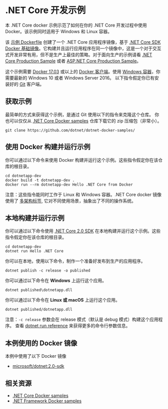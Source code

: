 # .NET Core 开发示例

本 .NET Core docker 示例示范了如何在你的 .NET Core 开发过程中使用 Docker。该示例同时适用于 Windows 和 Linux 容器。

该 [示例 Dockerfile](Dockerfile) 创建了一个 .NET Core 应用程序镜像，基于 [.NET Core SDK Docker 基础镜像](https://hub.docker.com/r/microsoft/dotnet/)。它构建并且运行应用程序在同一个镜像中，这是一个对于交互式开发非常有用，但不是生产上最佳的策略。对于面向生产的示例请看 [.NET Core Production Sample](../dotnetapp-prod/README.md) 或者 [ASP.NET Core Production Sample](../aspnetapp/README.md)。

这个示例需要 [Docker 17.03](https://docs.docker.com/release-notes/docker-ce) 或以上的 [Docker 客户端](https://www.docker.com/products/docker)。使用 [Windows 容器](http://aka.ms/windowscontainers)，你需要最新的 Windows 10 或者 Windows Server 2016。 以下指令假定你已有安装好的 [Git](https://git-scm.com/downloads) 客户端。

## 获取示例

最简单的方式来获得这个示例，是通过 Git 使用以下的指令来克隆这个仓库。 你也可以仅仅从 [.NET Core Docker samples](https://github.com/dotnet/dotnet-docker-samples/) 仓库下载它的 zip 压缩包（非常小）。

```console
git clone https://github.com/dotnet/dotnet-docker-samples/
```

## 使用 Docker 构建并运行示例

你可以通过以下命令来使用 Docker 构建并运行这个示例。这些指令假定你在该仓库的根目录。

```console
cd dotnetapp-dev
docker build -t dotnetapp-dev .
docker run --rm dotnetapp-dev Hello .NET Core from Docker
```

注意：这些指令能同时工作于 Linux 和 Windows 容器。.NET Core docker 镜像使用了 [多架构标签](https://github.com/dotnet/announcements/issues/14), 它对不同使用场景，抽象出了不同的操作系统。

## 本地构建并运行示例

你可以通过以下命令使用 [.NET Core 2.0 SDK](https://www.microsoft.com/net/download/core) 在本地构建并运行这个示例。这些指令假定你在该仓库的根目录。

```console
cd dotnetapp-dev
dotnet run Hello .NET Core
```

你可以在本地，使用以下命令，制作一个准备好发布到生产的应用程序。

```console
dotnet publish -c release -o published
```


你可以通过以下命令在 **Windows** 上运行这个应用。

```console
dotnet published\dotnetapp.dll
```

你可以通过以下命令在 **Linux 或 macOS** 上运行这个应用。

```console
dotnet published/dotnetapp.dll
```

注意：`-c release` 参数会在 release 模式（默认是 debug 模式）构建这个应用程序。 查看 [dotnet run reference](https://docs.microsoft.com/dotnet/core/tools/dotnet-run) 来获得更多的命令行参数信息。

## 本例使用的 Docker 镜像

本例中使用了以下 Docker 镜像

* [microsoft/dotnet:2.0-sdk](https://hub.docker.com/r/microsoft/dotnet)

## 相关资源

* [.NET Core Docker samples](../README.md)
* [.NET Framework Docker samples](https://github.com/Microsoft/dotnet-framework-docker-samples)
